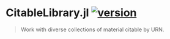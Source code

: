 # CitableLibrary.jl [![version](https://juliahub.com/docs/CitableLibrary/version.svg)](https://juliahub.com/ui/Packages/CitableLibrary/VEoUF)

> Work with diverse collections of material citable by URN.


